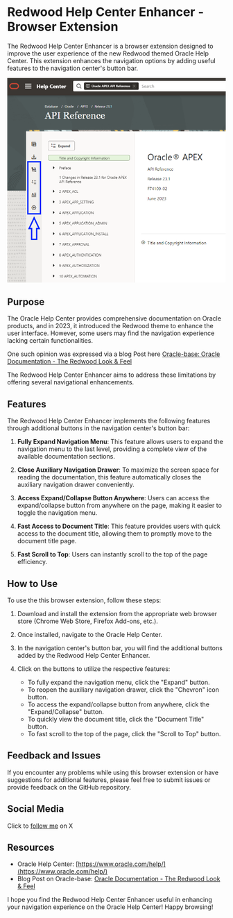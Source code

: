 # Redwood Help Center Enhancer - Browser Extension

The Redwood Help Center Enhancer is a browser extension designed to improve the user experience of the new Redwood themed Oracle Help Center. This extension enhances the navigation options by adding useful features to the navigation center's button bar.

![Redwood Help Center Enhancer Image](image.png)

## Purpose

The Oracle Help Center provides comprehensive documentation on Oracle products, and in 2023, it introduced the Redwood theme to enhance the user interface. However, some users may find the navigation experience lacking certain functionalities. 

One such opinion was expressed via a blog Post here [Oracle-base:  Oracle Documentation - The Redwood Look & Feel](https://oracle-base.com/blog/2023/06/16/oracle-documentation-the-redwood-look-feel/)

The Redwood Help Center Enhancer aims to address these limitations by offering several navigational enhancements.

## Features

The Redwood Help Center Enhancer implements the following features through additional buttons in the navigation center's button bar:

1. **Fully Expand Navigation Menu**: This feature allows users to expand the navigation menu to the last level, providing a complete view of the available documentation sections.

2. **Close Auxiliary Navigation Drawer**: To maximize the screen space for reading the documentation, this feature automatically closes the auxiliary navigation drawer conveniently.

3. **Access Expand/Collapse Button Anywhere**: Users can access the expand/collapse button from anywhere on the page, making it easier to toggle the navigation menu.

4. **Fast Access to Document Title**: This feature provides users with quick access to the document title, allowing them to promptly move to the document title page.

5. **Fast Scroll to Top**: Users can instantly scroll to the top of the page efficiency.

## How to Use

To use the this browser extension, follow these steps:

1. Download and install the extension from the appropriate web browser store (Chrome Web Store, Firefox Add-ons, etc.).

2. Once installed, navigate to the Oracle Help Center.

3. In the navigation center's button bar, you will find the additional buttons added by the Redwood Help Center Enhancer.

4. Click on the buttons to utilize the respective features:
   - To fully expand the navigation menu, click the "Expand" button.
   - To reopen the auxiliary navigation drawer, click the "Chevron" icon button.
   - To access the expand/collapse button from anywhere, click the "Expand/Collapse" button.
   - To quickly view the document title, click the "Document Title" button.
   - To fast scroll to the top of the page, click the "Scroll to Top" button.

## Feedback and Issues

If you encounter any problems while using this browser extension or have suggestions for additional features, please feel free to submit issues or provide feedback on the GitHub repository.

## Social Media
Click to [follow me](https://www.x.com/Matt_Mulvaney) on X 

## Resources

- Oracle Help Center: [https://www.oracle.com/help/](https://www.oracle.com/help/)
- Blog Post on Oracle-base: [Oracle Documentation - The Redwood Look & Feel](https://oracle-base.com/blog/2023/06/16/oracle-documentation-the-redwood-look-feel/)


I hope you find the Redwood Help Center Enhancer useful in enhancing your navigation experience on the Oracle Help Center! Happy browsing!
